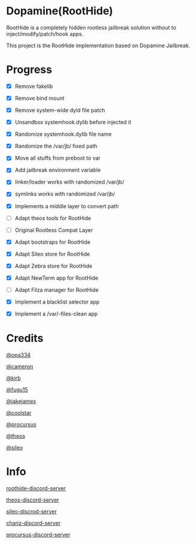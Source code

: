# Dopamine(RootHide)

RootHide is a completely hidden rootless jailbreak solution without to inject/modify/patch/hook apps.

This project is the RootHide implementation based on Dopamine Jailbreak.


# Progress

- [x]  Remove fakelib
- [x]  Remove bind mount
- [x]  Remove system-wide dyld file patch
- [x]  Unsandbox systemhook.dylib before injected it
- [x]  Randomize systemhook.dylib file name
- [x]  Randomize the /var/jb/ fixed path
- [x]  Move all stuffs from preboot to var
- [x]  Add jailbreak environment variable
- [x]  linker/loader works with randomized /var/jb/
- [x]  symlinks works with randomized /var/jb/
- [x]  Implements a middle layer to convert path
- [ ]  Adapt theos tools for RootHide
- [ ]  Original Rootless Compat Layer
- [x]  Adapt bootstraps for RootHide
- [x]  Adapt Sileo store for RootHide
- [x]  Adapt Zebra store for RootHide
- [x]  Adapt NewTerm app for RootHide
- [ ]  Adapt Filza manager for RootHide
- [x]  Implement a blacklist selector app
- [x]  Implement a /var/-files-clean app


# Credits

[@opa334](https://github.com/opa334/)

[@cameron](https://github.com/CRKatri)

[@kirb](https://github.com/kirb)

[@fugu15](https://github.com/pinauten/Fugu15)

[@jakejames](https://github.com/jakeajames)

[@coolstar](https://github.com/coolstar)

[@procursus](https://github.com/ProcursusTeam/Procursus)

[@theos](https://github.com/theos/theos)

[@sileo](https://github.com/Sileo/Sileo)

# Info

[roothide-discord-server](https://discord.gg/scqCkumAYp)

[theos-discord-server](https://theos.dev/discord)

[sileo-discrod-server](https://discord.com/invite/Udn4kQg)

[chariz-discord-server](https://discord.com/invite/sEzwNF9)

[procursus-discord-server](https://discord.gg/QJDrrAJPDY)


